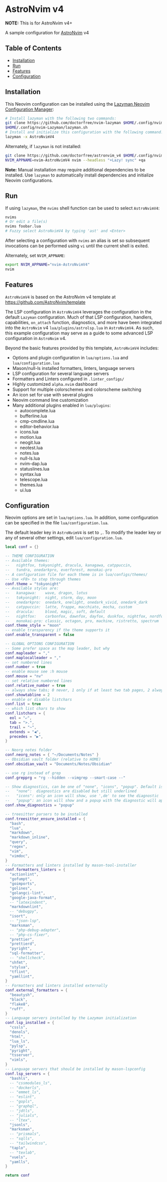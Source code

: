 # AstroNvim v4

**NOTE:** This is for AstroNvim v4+

A sample configuration for [AstroNvim](https://github.com/AstroNvim/AstroNvim) v4

## Table of Contents

- [Installation](#installation)
- [Run](#run)
- [Features](#features)
- [Configuration](#configuration)

## Installation

This Neovim configuration can be installed using the
[Lazyman Neovim Configuration Manager](https://lazyman.dev):

```bash
# Install lazyman with the following two commands:
git clone https://github.com/doctorfree/nvim-lazyman $HOME/.config/nvim-Lazyman
$HOME/.config/nvim-Lazyman/lazyman.sh
# Install and initialize this configuration with the following command:
lazyman -x AstroNvimV4
```

Alternately, if `lazyman` is not installed:

```bash
git clone https://github.com/doctorfree/astronvim_v4 $HOME/.config/nvim-AstroNvimV4
NVIM_APPNAME=nvim-AstroNvimV4 nvim --headless "+Lazy! sync" +qa
```

**Note:** Manual installation may require additional dependencies to be installed.
Use `lazyman` to automatically install dependencies and initialize Neovim configurations.

## Run

If using `lazyman`, the `nvims` shell function can be used to select `AstroNvimV4`:

```bash
nvims
# Or edit a file(s)
nvims foobar.lua
# Fuzzy select AstroNvimV4 by typing 'ast' and <Enter>
```

After selecting a configuration with `nvims` an alias is set so subsequent
invocations can be performed using `vi` until the current shell is exited.

Alternately, set `NVIM_APPNAME`:

```bash
export NVIM_APPNAME="nvim-AstroNvimV4"
nvim
```

## Features

`AstroNvimV4` is based on the AstroNvim v4 template at https://github.com/AstroNvim/template

The LSP configuration in `AstroNvimV4` leverages the configuration in the
default `Lazyman` configuration. Much of that LSP configuration, handlers,
capabilities, `on_attach` function, diagnostics, and more have been integrated
into the `AstroNvim` v4 `lua/plugins/astrolsp.lua` in `AstroNvimV4`. As such,
this example configuration may serve as a guide to some advanced LSP
configuration in `AstroNvim` v4.

Beyond the basic features provided by this template, `AstroNvimV4` includes:

- Options and plugin configuration in `lua/options.lua` and `lua/configuration.lua`
- Mason/null-ls installed formatters, linters, language servers
- LSP configuration for several language servers
- Formatters and Linters configured in `.linter_configs/`
- Highly customized `alpha.nvim` dashboard
- Support for multiple colorschemes and colorscheme switching
- An icon set for use with several plugins
- Neovim command line customization
- Many additional plugins enabled in `lua/plugins`:
  - autocomplete.lua
  - bufferline.lua
  - cmp-cmdline.lua
  - editor-behavior.lua
  - icons.lua
  - motion.lua
  - neogit.lua
  - neotest.lua
  - notes.lua
  - null-ls.lua
  - nvim-dap.lua
  - statuslines.lua
  - syntax.lua
  - telescope.lua
  - themes.lua
  - ui.lua

## Configuration

Neovim options are set in `lua/options.lua`. In addition, some configuration can
be specified in the file `lua/configuration.lua`.

The default leader key in `AstroNvimV4` is set to `,`. To modify the leader key
or any of several other settings, edit `lua/configuration.lua`.

```lua
local conf = {}

-- THEME CONFIGURATION
-- Available themes:
--   nightfox, tokyonight, dracula, kanagawa, catppuccin,
--   tundra, onedarkpro, everforest, monokai-pro
-- A configuration file for each theme is in lua/configs/themes/
-- Use <F8> to step through themes
conf.theme = "tokyonight"
-- Available styles are:
--   kanagawa:    wave, dragon, lotus
--   tokyonight:  night, storm, day, moon
--   onedarkpro:  onedark, onelight, onedark_vivid, onedark_dark
--   catppuccin:  latte, frappe, macchiato, mocha, custom
--   dracula:     blood, magic, soft, default
--   nightfox:    carbonfox, dawnfox, dayfox, duskfox, nightfox, nordfox, terafox
--   monokai-pro: classic, octagon, pro, machine, ristretto, spectrum
conf.theme_style = "moon"
-- enable transparency if the theme supports it
conf.enable_transparent = false

-- GLOBAL OPTIONS CONFIGURATION
-- Some prefer space as the map leader, but why
conf.mapleader = ","
conf.maplocalleader = ","
-- set numbered lines
conf.number = true
-- enable mouse see :h mouse
conf.mouse = "nv"
-- set relative numbered lines
conf.relative_number = true
-- always show tabs; 0 never, 1 only if at least two tab pages, 2 always
conf.showtabline = 2
-- enable or disable listchars
conf.list = true
-- which list chars to show
conf.listchars = {
  eol = "⤶",
  tab = ">.",
  trail = "~",
  extends = "◀",
  precedes = "▶",
}

-- Neorg notes folder
conf.neorg_notes = { "~/Documents/Notes" }
-- Obsidian vault folder (relative to HOME)
conf.obsidian_vault = "Documents/Notes/Obsidian"

-- use rg instead of grep
conf.grepprg = "rg --hidden --vimgrep --smart-case --"

-- Show diagnostics, can be one of "none", "icons", "popup". Default is "popup"
--   "none":  diagnostics are disabled but still underlined
--   "icons": only an icon will show, use ',de' to see the diagnostic
--   "popup": an icon will show and a popup with the diagnostic will appear
conf.show_diagnostics = "popup"

-- treesitter parsers to be installed
conf.treesitter_ensure_installed = {
  "bash",
  "lua",
  "markdown",
  "markdown_inline",
  "query",
  "regex",
  "vim",
  "vimdoc",
}
-- Formatters and linters installed by mason-tool-installer
conf.formatters_linters = {
  "actionlint",
  "gofumpt",
  "goimports",
  "golines",
  "golangci-lint",
  "google-java-format",
  -- "latexindent",
  "markdownlint",
  -- "debugpy",
  "isort",
  -- "json-lsp",
  "marksman",
  -- "php-debug-adapter",
  -- "php-cs-fixer",
  "prettier",
  "prettierd",
  "pyright",
  "sql-formatter",
  -- "shellcheck",
  "shfmt",
  "stylua",
  "tflint",
  "yamllint",
}
-- Formatters and linters installed externally
conf.external_formatters = {
  "beautysh",
  "black",
  "flake8",
  "ruff",
}
-- Language servers installed by the Lazyman initialization
conf.lsp_installed = {
  "cssls",
  "denols",
  "html",
  "lua_ls",
  "pylsp",
  "pyright",
  "tsserver",
  "vimls",
}
-- Language servers that should be installed by mason-lspconfig
conf.lsp_servers = {
  "bashls",
  -- "cssmodules_ls",
  -- "dockerls",
  -- "emmet_ls",
  -- "eslint",
  -- "gopls",
  -- "graphql",
  -- "jdtls",
  -- "julials",
  -- "ltex",
  "jsonls",
  "marksman",
  -- "prismals",
  -- "sqlls",
  -- "tailwindcss",
  "taplo",
  -- "texlab",
  "vuels",
  "yamlls",
}

return conf
```
